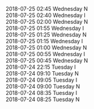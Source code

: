 2018-07-25 02:45 Wednesday  N  
2018-07-25 02:40 Wednesday  I  
2018-07-25 02:00 Wednesday  N  
2018-07-25 01:55 Wednesday  I  
2018-07-25 01:25 Wednesday  N  
2018-07-25 01:15 Wednesday  I  
2018-07-25 01:00 Wednesday  N  
2018-07-25 00:55 Wednesday  I  
2018-07-25 00:45 Wednesday  N  
2018-07-24 22:15 Tuesday  I  
2018-07-24 09:10 Tuesday  N  
2018-07-24 09:05 Tuesday  I  
2018-07-24 09:00 Tuesday  N  
2018-07-24 08:35 Tuesday  I  
2018-07-24 08:25 Tuesday  N  
